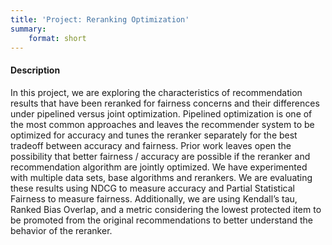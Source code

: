 ```yaml
---
title: 'Project: Reranking Optimization'
summary:
    format: short
---
```


#### Description

In this project, we are exploring the characteristics of recommendation results that have been reranked for fairness concerns and their differences under pipelined versus joint optimization. Pipelined optimization is one of the most common approaches and leaves the recommender system to be optimized for accuracy and tunes the reranker separately for the best tradeoff between accuracy and fairness. Prior work leaves open the possibility that better fairness / accuracy are possible if the reranker and recommendation algorithm are jointly optimized. We have experimented with multiple data sets, base algorithms and rerankers. We are evaluating these results using NDCG to measure accuracy and Partial Statistical Fairness to measure fairness. Additionally, we are using Kendall’s tau, Ranked Bias Overlap, and a metric considering the lowest protected item to be promoted from the original recommendations to better understand the behavior of the reranker. 

